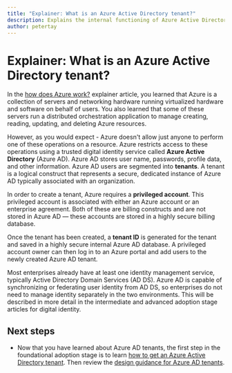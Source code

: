 ```yaml
---
title: "Explainer: What is an Azure Active Directory tenant?"
description: Explains the internal functioning of Azure Active Directory to provide identity as a service (IDaaS) in Azure
author: petertay
---
```


# Explainer: What is an Azure Active Directory tenant?

In the [how does Azure work?](azure-explainer.md) explainer article, you learned that Azure is a collection of servers and networking hardware running virtualized hardware and software on behalf of users. You also learned that some of these servers run a distributed orchestration application to manage creating, reading, updating, and deleting Azure resources.

However, as you would expect - Azure doesn't allow just anyone to perform one of these operations on a resource. Azure restricts access to these operations using a trusted digital identity service called **Azure Active Directory** (Azure AD). Azure AD stores user name, passwords, profile data, and other information. Azure AD users are segmented into **tenants**. A tenant is a logical construct that represents a secure, dedicated instance of Azure AD typically associated with an organization.

In order to create a tenant, Azure requires a **privileged account**. This privileged account is associated with either an Azure account or an enterprise agreement. Both of these are billing constructs and are not stored in Azure AD &mdash; these accounts are stored in a highly secure billing database. 

Once the tenant has been created, a **tenant ID** is generated for the tenant and saved in a highly secure internal Azure AD database. A privileged account owner can then log in to an Azure portal and add users to the newly created Azure AD tenant. 

Most enterprises already have at least one identity management service, typically Active Directory Domain Services (AD DS). Azure AD is capable of synchronizing or federating user identity from AD DS, so enterprises do not need to manage identity separately in the two environments. This will be described in more detail in the intermediate and advanced adoption stage articles for digital identity.

## Next steps

* Now that you have learned about Azure AD tenants, the first step in the foundational adoption stage is to learn [how to get an Azure Active Directory tenant][how-to-get-aad-tenant]. Then review the [design guidance for Azure AD tenants](tenant.md).

<!-- Links -->
[how-to-get-aad-tenant]: /azure/active-directory/develop/active-directory-howto-tenant?toc=/azure/architecture/cloud-adoption-guide/toc.json